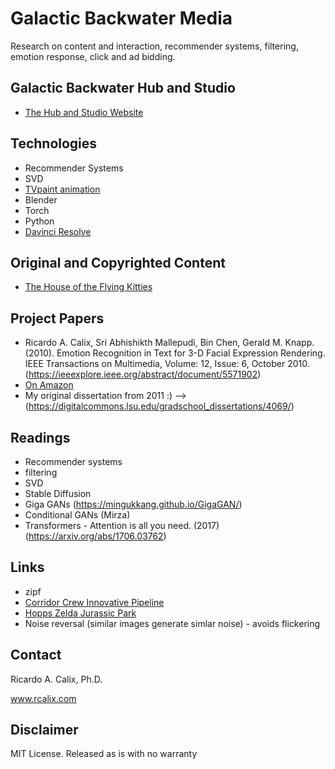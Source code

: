 # Galactic Backwater Media

Research on content and interaction, recommender systems, filtering, emotion response, click and ad bidding. 

## Galactic Backwater Hub and Studio 

* [The Hub and Studio Website](https://www.galacticbackwater.com)

## Technologies

* Recommender Systems
* SVD
* [TVpaint animation](https://www.tvpaint.com)
* Blender
* Torch
* Python
* [Davinci Resolve](https://www.blackmagicdesign.com/products/davinciresolve)

## Original and Copyrighted Content

* [The House of the Flying Kitties](https://www.amazon.com/House-Flying-Kitties-Cid-Bubbles/dp/1542585996/ref=sr_1_1?crid=2HD2CFESQ2QP3&keywords=the+house+of+the+flying+kitties&qid=1679038050&sprefix=the+house+of+the+flying+kitties%2Caps%2C101&sr=8-1)


## Project Papers

* Ricardo A. Calix, Sri Abhishikth Mallepudi, Bin Chen, Gerald M. Knapp. (2010).  Emotion Recognition in Text for 3-D Facial Expression Rendering. IEEE Transactions on Multimedia, Volume: 12, Issue: 6, October 2010. (https://ieeexplore.ieee.org/abstract/document/5571902)
* [On Amazon](https://www.amazon.com/Automated-Semantic-Understanding-Emotions-Writing/dp/1542374626/ref=sr_1_4?qid=1679988206&refinements=p_27%3ARicardo+A+Calix&s=books&sr=1-4&text=Ricardo+A+Calix)
* My original dissertation from 2011 :) --> (https://digitalcommons.lsu.edu/gradschool_dissertations/4069/)

## Readings

* Recommender systems
* filtering
* SVD
* Stable Diffusion
* Giga GANs (https://mingukkang.github.io/GigaGAN/)
* Conditional GANs (Mirza)
* Transformers - Attention is all you need. (2017) (https://arxiv.org/abs/1706.03762)

## Links


* zipf
* [Corridor Crew Innovative Pipeline](https://www.youtube.com/watch?v=_9LX9HSQkWo&t=0s)
* [Hopps Zelda Jurassic Park](https://www.youtube.com/watch?v=pkEQAKmDMa8)
* Noise reversal (similar images generate simlar noise) - avoids flickering


## Contact

Ricardo A. Calix, Ph.D.

www.rcalix.com

## Disclaimer

MIT License. Released as is with no warranty


